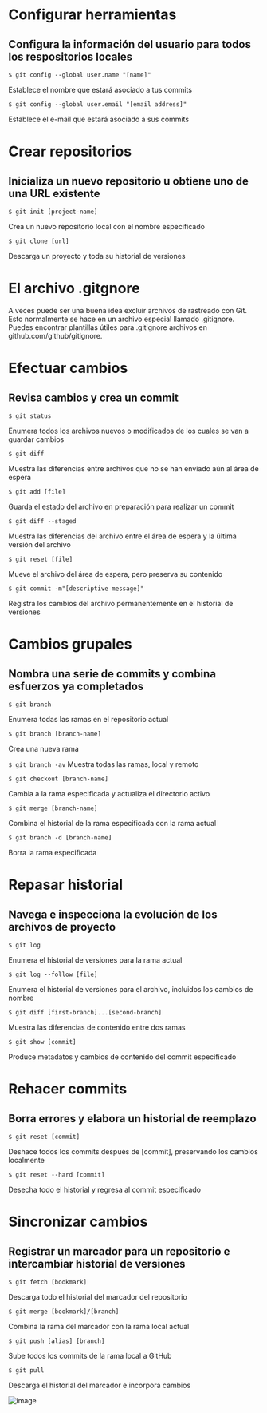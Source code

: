 # Configurar herramientas
Configura la información del usuario para todos los respositorios locales
--

`$ git config --global user.name "[name]"`

Establece el nombre que estará asociado a tus commits

`$ git config --global user.email "[email address]"`

Establece el e-mail que estará asociado a sus commits



# Crear repositorios
Inicializa un nuevo repositorio u obtiene uno de una URL existente
--
`$ git init [project-name]`

Crea un nuevo repositorio local con el nombre especificado

`$ git clone [url]`

Descarga un proyecto y toda su historial de versiones


# El archivo .gitgnore 

A veces puede ser una buena idea excluir archivos de
rastreado con Git. Esto normalmente se hace en un archivo especial llamado
 .gitignore. Puedes encontrar plantillas útiles para .gitignore
archivos en github.com/github/gitignore.

 

# Efectuar cambios
Revisa cambios y crea un commit
--
`$ git status`

Enumera todos los archivos nuevos o modificados de los cuales se van a guardar cambios

`$ git diff`

Muestra las diferencias entre archivos que no se han enviado aún al área de espera

`$ git add [file]`

Guarda el estado del archivo en preparación para realizar un commit

`$ git diff --staged`

Muestra las diferencias del archivo entre el área de espera y la última versión del archivo

`$ git reset [file]`

Mueve el archivo del área de espera, pero preserva su contenido

`$ git commit -m"[descriptive message]"`

Registra los cambios del archivo permanentemente en el historial de versiones

# Cambios grupales
Nombra una serie de commits y combina esfuerzos ya completados
--

`$ git branch`

Enumera todas las ramas en el repositorio actual

`$ git branch [branch-name]`

Crea una nueva rama



`$ git branch -av`
Muestra todas las ramas, local y remoto


`$ git checkout [branch-name]`

Cambia a la rama especificada y actualiza el directorio activo

`$ git merge [branch-name]`

Combina el historial de la rama especificada con la rama actual

`$ git branch -d [branch-name]`

Borra la rama especificada



# Repasar historial
Navega e inspecciona la evolución de los archivos de proyecto
--
`$ git log`

Enumera el historial de versiones para la rama actual

`$ git log --follow [file]`

Enumera el historial de versiones para el archivo, incluidos los cambios de nombre

`$ git diff [first-branch]...[second-branch]`

Muestra las diferencias de contenido entre dos ramas

`$ git show [commit]`

Produce metadatos y cambios de contenido del commit especificado


# Rehacer commits
Borra errores y elabora un historial de reemplazo
--
`$ git reset [commit]`

Deshace todos los commits después de [commit], preservando los cambios localmente

`$ git reset --hard [commit]`

Desecha todo el historial y regresa al commit especificado


# Sincronizar cambios
Registrar un marcador para un repositorio e intercambiar historial de versiones
--
`$ git fetch [bookmark]`

Descarga todo el historial del marcador del repositorio

`$ git merge [bookmark]/[branch]`

Combina la rama del marcador con la rama local actual

`$ git push [alias] [branch]`

Sube todos los commits de la rama local a GitHub

`$ git pull`

Descarga el historial del marcador e incorpora cambios






![image](https://user-images.githubusercontent.com/32286800/80853124-cc5a3880-8bf3-11ea-9cf7-505f4da30d1a.png)
